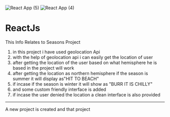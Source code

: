 ![React App (5)](https://user-images.githubusercontent.com/48400035/113599038-ab982f80-965b-11eb-9027-53285520cae7.png)
![React App (4)](https://user-images.githubusercontent.com/48400035/113598853-6247e000-965b-11eb-9850-9f5fbe74a1b6.png)
# ReactJs
This Info Relates to Seasons Project
1) in this project i have used geolocation Api
2) with the help of geolocation api i can easily get the location of user
3) after getting the location of the user based on what hemisphere he is based in the project will work
4) after getting the location as northern hemisphere if the season is summer it will display as"HIT TO BEACH"
5) if incase if the season is winter it will show as "BURR IT IS CHILLY"
6) and some custom friendly interface is added 
7) if incase the user denied the location a clean interface is also provided
------------
A new project is created and that project
